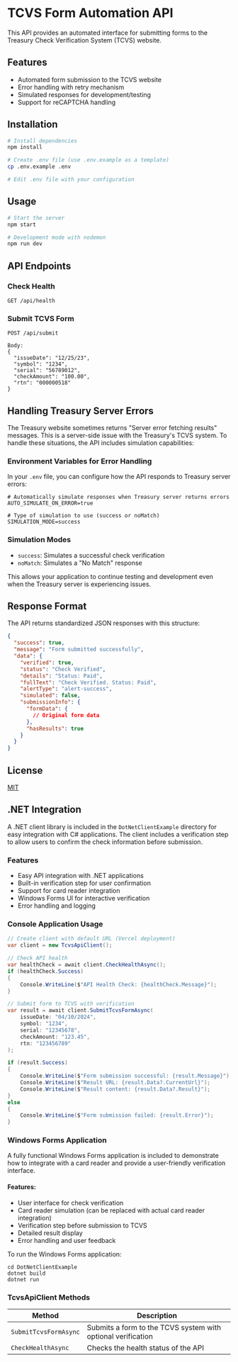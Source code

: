 # TCVS Form Automation API

This API provides an automated interface for submitting forms to the Treasury Check Verification System (TCVS) website.

## Features

- Automated form submission to the TCVS website
- Error handling with retry mechanism
- Simulated responses for development/testing
- Support for reCAPTCHA handling

## Installation

```bash
# Install dependencies
npm install

# Create .env file (use .env.example as a template)
cp .env.example .env

# Edit .env file with your configuration
```

## Usage

```bash
# Start the server
npm start

# Development mode with nodemon
npm run dev
```

## API Endpoints

### Check Health
```
GET /api/health
```

### Submit TCVS Form
```
POST /api/submit

Body:
{
  "issueDate": "12/25/23",
  "symbol": "1234",
  "serial": "56789012",
  "checkAmount": "100.00",
  "rtn": "000000518"
}
```

## Handling Treasury Server Errors

The Treasury website sometimes returns "Server error fetching results" messages. This is a server-side issue with the Treasury's TCVS system. To handle these situations, the API includes simulation capabilities:

### Environment Variables for Error Handling

In your `.env` file, you can configure how the API responds to Treasury server errors:

```
# Automatically simulate responses when Treasury server returns errors
AUTO_SIMULATE_ON_ERROR=true

# Type of simulation to use (success or noMatch)
SIMULATION_MODE=success
```

### Simulation Modes

- `success`: Simulates a successful check verification
- `noMatch`: Simulates a "No Match" response

This allows your application to continue testing and development even when the Treasury server is experiencing issues.

## Response Format

The API returns standardized JSON responses with this structure:

```json
{
  "success": true,
  "message": "Form submitted successfully",
  "data": {
    "verified": true,
    "status": "Check Verified",
    "details": "Status: Paid",
    "fullText": "Check Verified. Status: Paid",
    "alertType": "alert-success",
    "simulated": false,
    "submissionInfo": {
      "formData": {
        // Original form data
      },
      "hasResults": true
    }
  }
}
```

## License

[MIT](LICENSE)

## .NET Integration

A .NET client library is included in the `DotNetClientExample` directory for easy integration with C# applications. The client includes a verification step to allow users to confirm the check information before submission.

### Features

- Easy API integration with .NET applications
- Built-in verification step for user confirmation
- Support for card reader integration
- Windows Forms UI for interactive verification
- Error handling and logging

### Console Application Usage

```csharp
// Create client with default URL (Vercel deployment)
var client = new TcvsApiClient();

// Check API health
var healthCheck = await client.CheckHealthAsync();
if (healthCheck.Success)
{
    Console.WriteLine($"API Health Check: {healthCheck.Message}");
}

// Submit form to TCVS with verification
var result = await client.SubmitTcvsFormAsync(
    issueDate: "04/10/2024",
    symbol: "1234",
    serial: "12345678",
    checkAmount: "123.45",
    rtn: "123456789"
);

if (result.Success)
{
    Console.WriteLine($"Form submission successful: {result.Message}");
    Console.WriteLine($"Result URL: {result.Data?.CurrentUrl}");
    Console.WriteLine($"Result content: {result.Data?.Result}");
}
else
{
    Console.WriteLine($"Form submission failed: {result.Error}");
}
```

### Windows Forms Application

A fully functional Windows Forms application is included to demonstrate how to integrate with a card reader and provide a user-friendly verification interface.

#### Features:
- User interface for check verification
- Card reader simulation (can be replaced with actual card reader integration)
- Verification step before submission to TCVS
- Detailed result display
- Error handling and user feedback

To run the Windows Forms application:
```
cd DotNetClientExample
dotnet build
dotnet run
```

### TcvsApiClient Methods

| Method | Description |
|--------|-------------|
| `SubmitTcvsFormAsync` | Submits a form to the TCVS system with optional verification |
| `CheckHealthAsync` | Checks the health status of the API | 